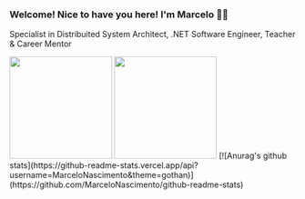 ### Welcome! Nice to have you here! I'm Marcelo 👋😄

Specialist in Distribuited System Architect, .NET Software Engineer, Teacher & Career Mentor

<div>
  <img height="180em" src="https://github-readme-stats.vercel.app/api/top-langs/?username=MarceloNascimento&layout=compact&langs_count=6&theme=github_dark"/>
  <img height="180em" src="https://github-readme-stats.vercel.app/api?username=MarceloNascimento&show_icons=true&theme=github_dark&include_all_commits=true&count_private=true"/>
  [![Anurag's github stats](https://github-readme-stats.vercel.app/api?username=MarceloNascimento&theme=gothan)](https://github.com/MarceloNascimento/github-readme-stats)  
</div>

<!--
**MarceloNascimento/MarceloNascimento** is a ✨ _special_ ✨ repository because its `README.md` (this file) appears on your GitHub profile.

Here are some ideas to get you started:

- 🔭 I’m currently working on ...
- 🌱 I’m currently learning ...
- 👯 I’m looking to collaborate on ...
- 🤔 I’m looking for help with ...
- 💬 Ask me about ...
- 📫 How to reach me: ...
- 😄 Pronouns: ...,
- ⚡ Fun fact: ...
-->

